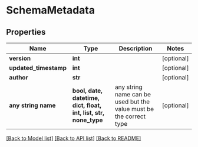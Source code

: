 # SchemaMetadata


## Properties
Name | Type | Description | Notes
------------ | ------------- | ------------- | -------------
**version** | **int** |  | [optional] 
**updated_timestamp** | **int** |  | [optional] 
**author** | **str** |  | [optional] 
**any string name** | **bool, date, datetime, dict, float, int, list, str, none_type** | any string name can be used but the value must be the correct type | [optional]

[[Back to Model list]](../README.md#documentation-for-models) [[Back to API list]](../README.md#documentation-for-api-endpoints) [[Back to README]](../README.md)


